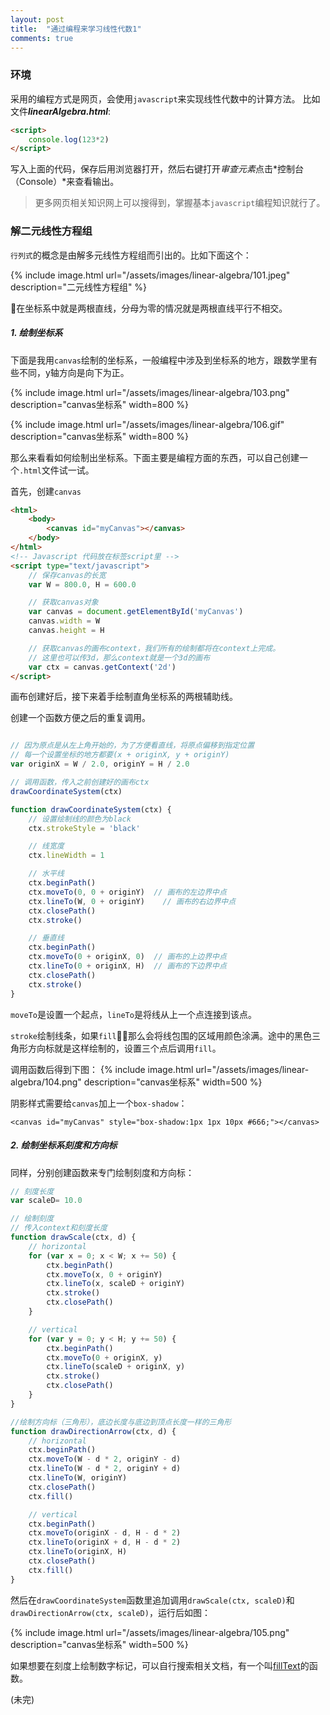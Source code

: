 ```yaml
---
layout: post
title:  "通过编程来学习线性代数1"
comments: true
---
```


### 环境

采用的编程方式是网页，会使用`javascript`来实现线性代数中的计算方法。
比如文件***linearAlgebra.html***:
```html
<script>
    console.log(123*2)
</script>
```

写入上面的代码，保存后用浏览器打开，然后右键打开*审查元素*点击*控制台（Console）*来查看输出。

> 更多网页相关知识网上可以搜得到，掌握基本`javascript`编程知识就行了。

### 解二元线性方程组

`行列式`的概念是由解多元线性方程组而引出的。比如下面这个：


{% include image.html url="/assets/images/linear-algebra/101.jpeg" description="二元线性方程组" %}

在坐标系中就是两根直线，分母为零的情况就是两根直线平行不相交。

##### 1. 绘制坐标系

下面是我用`canvas`绘制的坐标系，一般编程中涉及到坐标系的地方，跟数学里有些不同，y轴方向是向下为正。

{% include image.html url="/assets/images/linear-algebra/103.png" description="canvas坐标系" width=800 %}

{% include image.html url="/assets/images/linear-algebra/106.gif" description="canvas坐标系" width=800 %}

那么来看看如何绘制出坐标系。下面主要是编程方面的东西，可以自己创建一个`.html`文件试一试。

首先，创建`canvas`
```html
<html>
    <body>
        <canvas id="myCanvas"></canvas>
    </body>
</html>
<!-- Javascript 代码放在标签script里 -->
<script type="text/javascript">
    // 保存canvas的长宽
    var W = 800.0, H = 600.0

    // 获取canvas对象
    var canvas = document.getElementById('myCanvas')
    canvas.width = W
    canvas.height = H

    // 获取canvas的画布context，我们所有的绘制都将在context上完成。
    // 这里也可以传3d，那么context就是一个3d的画布
    var ctx = canvas.getContext('2d')
</script>
```

画布创建好后，接下来着手绘制直角坐标系的两根辅助线。

创建一个函数方便之后的重复调用。

```js

// 因为原点是从左上角开始的，为了方便看直线，将原点偏移到指定位置
// 每一个设置坐标的地方都要(x + originX, y + originY)
var originX = W / 2.0, originY = H / 2.0

// 调用函数，传入之前创建好的画布ctx
drawCoordinateSystem(ctx)

function drawCoordinateSystem(ctx) {
    // 设置绘制线的颜色为black
    ctx.strokeStyle = 'black'

    // 线宽度
    ctx.lineWidth = 1

    // 水平线
    ctx.beginPath()
    ctx.moveTo(0, 0 + originY)  // 画布的左边界中点
    ctx.lineTo(W, 0 + originY)    // 画布的右边界中点
    ctx.closePath()
    ctx.stroke()

    // 垂直线
    ctx.beginPath()
    ctx.moveTo(0 + originX, 0)  // 画布的上边界中点
    ctx.lineTo(0 + originX, H)  // 画布的下边界中点
    ctx.closePath()
    ctx.stroke()
}
```

`moveTo`是设置一个起点，`lineTo`是将线从上一个点连接到该点。

`stroke`绘制线条，如果`fill`，那么会将线包围的区域用颜色涂满。途中的黑色三角形方向标就是这样绘制的，设置三个点后调用`fill`。

调用函数后得到下图：
{% include image.html url="/assets/images/linear-algebra/104.png" description="canvas坐标系" width=500 %}

阴影样式需要给`canvas`加上一个`box-shadow`：

`<canvas id="myCanvas" style="box-shadow:1px 1px 10px #666;"></canvas>`

##### 2. 绘制坐标系刻度和方向标

同样，分别创建函数来专门绘制刻度和方向标：

```js
// 刻度长度
var scaleD= 10.0

// 绘制刻度
// 传入context和刻度长度
function drawScale(ctx, d) {
    // horizontal
    for (var x = 0; x < W; x += 50) {
        ctx.beginPath()
        ctx.moveTo(x, 0 + originY)
        ctx.lineTo(x, scaleD + originY)
        ctx.stroke()
        ctx.closePath()
    }

    // vertical
    for (var y = 0; y < H; y += 50) {
        ctx.beginPath()
        ctx.moveTo(0 + originX, y)
        ctx.lineTo(scaleD + originX, y)
        ctx.stroke()
        ctx.closePath()
    }
}

//绘制方向标（三角形），底边长度与底边到顶点长度一样的三角形
function drawDirectionArrow(ctx, d) {
    // horizontal
    ctx.beginPath()
    ctx.moveTo(W - d * 2, originY - d)
    ctx.lineTo(W - d * 2, originY + d)
    ctx.lineTo(W, originY)
    ctx.closePath()
    ctx.fill()

    // vertical
    ctx.beginPath()
    ctx.moveTo(originX - d, H - d * 2)
    ctx.lineTo(originX + d, H - d * 2)
    ctx.lineTo(originX, H)
    ctx.closePath()
    ctx.fill()
}
```

然后在`drawCoordinateSystem`函数里追加调用`drawScale(ctx, scaleD)`和`drawDirectionArrow(ctx, scaleD)`，运行后如图：

{% include image.html url="/assets/images/linear-algebra/105.png" description="canvas坐标系" width=500 %}

如果想要在刻度上绘制数字标记，可以自行搜索相关文档，有一个叫[fillText](http://www.w3school.com.cn/tags/canvas_filltext.asp)的函数。

(未完)

